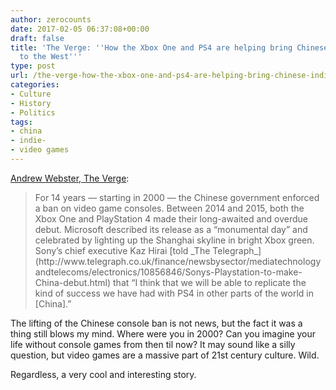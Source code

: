 ```yaml
---
author: zerocounts
date: 2017-02-05 06:37:08+00:00
draft: false
title: 'The Verge: ''How the Xbox One and PS4 are helping bring Chinese indie games
  to the West'''
type: post
url: /the-verge-how-the-xbox-one-and-ps4-are-helping-bring-chinese-indie-games-to-the-west/
categories:
- Culture
- History
- Politics
tags:
- china
- indie-
- video games
---
```


[Andrew Webster, The Verge](http://www.theverge.com/2017/2/1/14469238/xbox-one-ps4-chinese-indie-games-candle-man):


<blockquote>For 14 years — starting in 2000 — the Chinese government enforced a ban on video game consoles. Between 2014 and 2015, both the Xbox One and PlayStation 4 made their long-awaited and overdue debut. Microsoft described its release as a “monumental day” and celebrated by lighting up the Shanghai skyline in bright Xbox green. Sony’s chief executive Kaz Hirai [told _The Telegraph_](http://www.telegraph.co.uk/finance/newsbysector/mediatechnologyandtelecoms/electronics/10856846/Sonys-Playstation-to-make-China-debut.html) that “I think that we will be able to replicate the kind of success we have had with PS4 in other parts of the world in [China].”</blockquote>


The lifting of the Chinese console ban is not news, but the fact it was a thing still blows my mind. Where were you in 2000? Can you imagine your life without console games from then til now? It may sound like a silly question, but video games are a massive part of 21st century culture. Wild.

Regardless, a very cool and interesting story.
